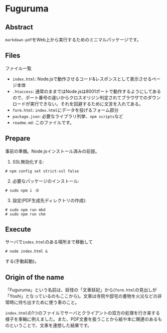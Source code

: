 # Fuguruma

## Abstract

`markdown-pdf`をWeb上から実行するためのミニマルパッケージです。

## Files

ファイル一覧

- `index.html`: Node.jsで動作させるコード&レスポンスとして表示させるページ本体
- `.htaccess`: 通常のままではNode.jsは8001ポートで動作するようにしてあるので、ポート番号の違いからクロスオリジン判定されてブラウザでのダウンロードが実行できない。それを回避するために文言を入れてある。
- `form.html`: `index.html`にデータを投げるフォーム部分
- `package.json`: 必要なライブラリ列挙、`npm scripts`など
- `readme.md`: このファイルです。

## Prepare

事前の準備。Node.jsインストール済みの前提。

1. SSL無効化する:  
~~~
# npm config set strict-ssl false
~~~
2. 必要なパッケージのインストール:  
~~~
# sudo npm i -D
~~~
3. 設定(PDF生成先ディレクトリの作成):  
~~~
# sudo npm run mkd
# sudo npm run chm
~~~

## Execute

サーバで`index.html`のある場所まで移動して

~~~
# node index.html &
~~~

する(手動起動)。

## Origin of the name

「Fuguruma」という名前は、妖怪の「文車妖妃」から(`form.html`の見出しが「Youhi」となっているのもここから)。文車は寺院や邸宅の書物を火災などの非常時に持ち出すために使う車のこと。

`index.html`の1つのファイルでサーバとクライアントの双方の処理を行き来する様子を車輪に例えました。また、PDF文書を扱うことから紙や本に関連のあるものということで、文車を連想した結果です。